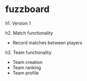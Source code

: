 # fuzzboard

h1. Version 1

h2. Match functionality

* Record matches between players

h2. Team functionality

* Team creation
* Team ranking
* Team profile
